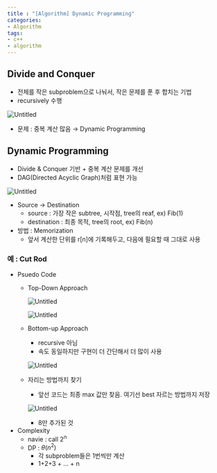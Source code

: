 ```yaml
--- 
title : "[Algorithm] Dynamic Programming"
categories:
- Algorithm
tags:
- c++
- algorithm
---
```


## Divide and Conquer

- 전체를 작은 subproblem으로 나눠서, 작은 문제를 푼 후 합치는 기법
- recursively 수행

![Untitled](../../assets/images/2023-05-20-dynamic-programming/Untitled.png)

- 문제 : 중복 계산 많음 → Dynamic Programming

## Dynamic Programming

- Divide & Conquer 기반 + 중복 계산 문제를 개선
- DAG(Directed Acyclic Graph)처럼 표현 가능

![Untitled](../../assets/images/2023-05-20-dynamic-programming/Untitled%201.png)

- Source → Destination
    - source : 가장 작은 subtree, 시작점, tree의 reaf, ex) Fib(1)
    - destination : 최종 목적, tree의 root, ex) Fib(n)
- 방법 : Memorization
    - 앞서 계산한 단위를  r[n]에 기록해두고, 다음에 필요할 때 그대로 사용

### 예 : Cut Rod

- Psuedo Code
    - Top-Down Approach
        
        ![Untitled](../../assets/images/2023-05-20-dynamic-programming/Untitled%202.png)
        
        ![Untitled](../../assets/images/2023-05-20-dynamic-programming/Untitled%203.png)
        
    - Bottom-up Approach
        - recursive 아님
        - 속도 동일하지만 구현이 더 간단해서 더 많이 사용
        
        ![Untitled](../../assets/images/2023-05-20-dynamic-programming/Untitled%204.png)
        
    - 자리는 방법까지 찾기
        - 앞선 코드는 최종 max 값만 찾음. 여기선 best 자르는 방법까지 저장
        
        ![Untitled](../../assets/images/2023-05-20-dynamic-programming/Untitled%205.png)
        
        - 8만 추가된 것
- Complexity
    - navie : call $2^n$
    - DP : $\theta(n^2)$
        - 각 subproblem들은 1번씩만 계산
        - 1+2+3 + … + n